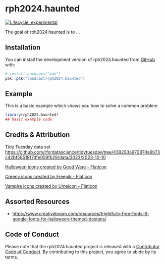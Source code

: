 
# rph2024.haunted

<!-- badges: start -->
[![Lifecycle: experimental](https://img.shields.io/badge/lifecycle-experimental-orange.svg)](https://lifecycle.r-lib.org/articles/stages.html#experimental)
<!-- badges: end -->

The goal of rph2024.haunted is to ...

## Installation

You can install the development version of rph2024.haunted from [GitHub](https://github.com/) with:

``` r
# install.packages("pak")
pak::pak("rpodcast/rph2024.haunted")
```

## Example

This is a basic example which shows you how to solve a common problem:

``` r
library(rph2024.haunted)
## basic example code
```

## Credits & Attribution

Tidy Tuesday data set <https://github.com/rfordatascience/tidytuesday/tree/438293a970874a9b73c42bf58518f7dfe059fb29/data/2023/2023-10-10>

<a href="https://www.flaticon.com/free-icons/halloween" title="halloween icons">Halloween icons created by Good Ware - Flaticon</a>

<a href="https://www.flaticon.com/free-icons/creepy" title="creepy icons">Creepy icons created by Freepik - Flaticon</a>

<a href="https://www.flaticon.com/free-icons/vampire" title="vampire icons">Vampire icons created by Umeicon - Flaticon</a>

## Assorted Resources

* https://www.creativeboom.com/resources/frightfully-free-fonts-6-google-fonts-for-halloween-themed-designs/


## Code of Conduct

Please note that the rph2024.haunted project is released with a [Contributor Code of Conduct](https://contributor-covenant.org/version/2/1/CODE_OF_CONDUCT.html). By contributing to this project, you agree to abide by its terms.

